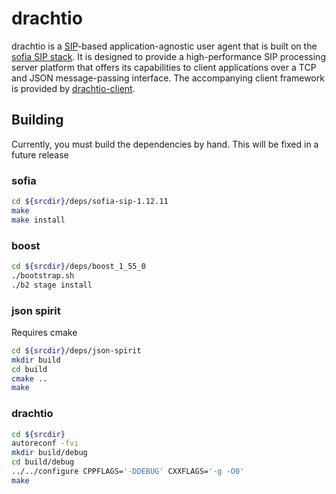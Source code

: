 # drachtio

drachtio is a [SIP](http://www.ietf.org/rfc/rfc3261.txt)-based application-agnostic user agent that is built on the [sofia SIP stack](https://gitorious.org/sofia-sip).  It is designed to provide a high-performance SIP processing server platform that offers its capabilities to client applications over a TCP and JSON message-passing interface.  The accompanying client framework is provided by [drachtio-client](https://github.com/davehorton/drachtio-client).

## Building

Currently, you must build the dependencies by hand.  This will be fixed in a future release

### sofia

```bash
cd ${srcdir}/deps/sofia-sip-1.12.11
make
make install
```

### boost
```bash
cd ${srcdir}/deps/boost_1_55_0
./bootstrap.sh
./b2 stage install
```

### json spirit 
Requires cmake
```bash
cd ${srcdir}/deps/json-spirit
mkdir build
cd build
cmake ..
make
```

### drachtio
```bash
cd ${srcdir}
autoreconf -fvi
mkdir build/debug
cd build/debug
../../configure CPPFLAGS='-DDEBUG' CXXFLAGS='-g -O0'
make
```
